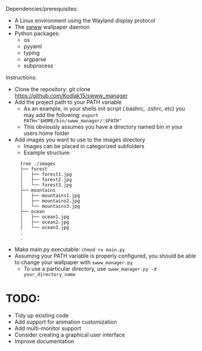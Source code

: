 Dependencies/prerequisites:

- A Linux environment using the Wayland display protocol
- The [swww](https://github.com/Horus645/swww) wallpaper daemon
- Python packages:
  - os
  - pyyaml
  - typing
  - argparse
  - subprocess

Instructions:

- Clone the repository: git clone https://github.com/Kodlak15/swww_manager
- Add the project path to your PATH variable
  - As an example, in your shells init script (.bashrc, .zshrc, etc) you may add the following: `export PATH="$HOME/bin/swww_manager/:$PATH"`
  - This obviously assumes you have a directory named bin in your users home folder
- Add images you want to use to the images directory
  - Images can be placed in categorized subfolders
  - Example structure:
  ```
    tree ./images
    ├── forest
    │   ├── forest1.jpg
    │   ├── forest2.jpg
    │   └── forest3.jpg
    ├── mountains
    │   ├── mountains1.jpg
    │   ├── mountains2.jpg
    │   └── mountains3.jpg
    ├── ocean
    │   ├── ocean1.jpg
    │   ├── ocean2.jpg
    │   └── ocean3.jpg
    .
    .
  ```
- Make main.py executable: `chmod +x main.py`
- Assuming your PATH variable is properly configured, you should be able to change your wallpaper with `swww_manager.py`
  - To use a particular directory, use `swww_manager.py -d your_directory_name`

# TODO:

- Tidy up existing code
- Add support for animation customization
- Add multi-monitor support
- Consider creating a graphical user interface
- Improve documentation
